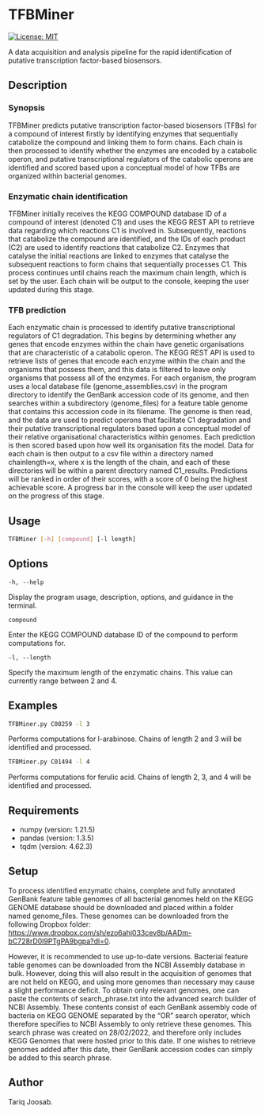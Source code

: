 # TFBMiner
[![License: MIT](https://img.shields.io/badge/License-MIT-yellow.svg)](https://opensource.org/licenses/MIT)

A data acquisition and analysis pipeline for the rapid identification of putative transcription factor-based biosensors.
## Description

### Synopsis
TFBMiner predicts putative transcription factor-based biosensors (TFBs) for a compound of interest firstly by identifying enzymes that sequentially catabolize the compound and linking them to form chains. Each chain is then processed to identify whether the enzymes are encoded by a catabolic operon, and putative transcriptional regulators of the catabolic operons are identified and scored based upon a conceptual model of how TFBs are organized within bacterial genomes.

### Enzymatic chain identification
TFBMiner initially receives the KEGG COMPOUND database ID of a compound of interest (denoted C1) and uses the KEGG REST API to retrieve data regarding which reactions C1 is involved in. Subsequently, reactions that catabolize the compound are identified, and the IDs of each product (C2) are used to identify reactions that catabolize C2. Enzymes that catalyse the initial reactions are linked to enzymes that catalyse the subsequent reactions to form chains that sequentially processes C1. This process continues until chains reach the maximum chain length, which is set by the user. Each chain will be output to the console, keeping the user updated during this stage.

### TFB prediction
Each enzymatic chain is processed to identify putative transcriptional regulators of C1 degradation. This begins by determining whether any genes that encode enzymes within the chain have genetic organisations that are characteristic of a catabolic operon. The KEGG REST API is used to retrieve lists of genes that encode each enzyme within the chain and the organisms that possess them, and this data is filtered to leave only organisms that possess all of the enzymes. 
For each organism, the program uses a local database file (genome_assemblies.csv) in the program directory to identify the GenBank accession code of its genome, and then searches within a subdirectory (genome_files) for a feature table genome that contains this accession code in its filename. The genome is then read, and the data are used to predict operons that facilitate C1 degradation and their putative transcriptional regulators based upon a conceptual model of their relative organisational characteristics within genomes. Each prediction is then scored based upon how well its organisation fits the model. 
Data for each chain is then output to a csv file within a directory named chainlength=x, where x is the length of the chain, and each of these directories will be within a parent directory named C1_results. Predictions will be ranked in order of their scores, with a score of 0 being the highest achievable score. A progress bar in the console will keep the user updated on the progress of this stage.

## Usage
```sh
TFBMiner [-h] [compound] [-l length]
```

## Options
```-h, --help``` 

Display the program usage, description, options, and guidance in the terminal.

```compound```

Enter the KEGG COMPOUND database ID of the compound to perform computations for.

```-l, --length```

Specify the maximum length of the enzymatic chains. This value can currently range between 2 and 4.

## Examples

```sh 
TFBMiner.py C00259 -l 3
```

Performs computations for l-arabinose. Chains of length 2 and 3 will be identified and processed.

```sh
TFBMiner.py C01494 -l 4
```

Performs computations for ferulic acid. Chains of length 2, 3, and 4 will be identified and processed.

## Requirements
- numpy (version: 1.21.5)
- pandas (version: 1.3.5)
- tqdm (version: 4.62.3)

## Setup
To process identified enzymatic chains, complete and fully annotated GenBank feature table genomes of all bacterial genomes held on the KEGG GENOME database should be downloaded and placed within a folder named genome_files. These genomes can be downloaded from the following Dropbox folder: https://www.dropbox.com/sh/ezo6ahj033cev8b/AADm-bC728rD0l9PTgPA9bgpa?dl=0. 

However, it is recommended to use up-to-date versions. Bacterial feature table genomes can be downloaded from the NCBI Assembly database in bulk. However, doing this will also result in the acquisition of genomes that are not held on KEGG, and using more genomes than necessary may cause a slight performance deficit. To obtain only relevant genomes, one can paste the contents of search_phrase.txt into the advanced search builder of NCBI Assembly. These contents consist of each GenBank assembly code of bacteria on KEGG GENOME separated by the “OR” search operator, which therefore specifies to NCBI Assembly to only retrieve these genomes. This search phrase was created on 28/02/2022, and therefore only includes KEGG Genomes that were hosted prior to this date. If one wishes to retrieve genomes added after this date, their GenBank accession codes can simply be added to this search phrase.

## Author
Tariq Joosab.
